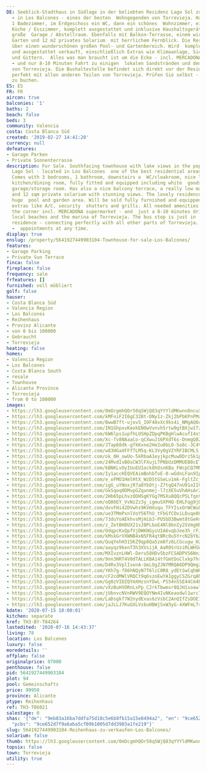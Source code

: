 ```yaml
---
DE: Seeblick-Stadthaus in Südlage in der beliebten Residenz Lago Sol zu verkaufen
  - in Los Balcones - eines der besten  Wohngegenden von Torrevieja. Hat 3 Schlafzimmer,
  1 Badezimmer, im Erdgeschoss ein WC, dann ein schönes  Wohnzimmer, eine separate
  Küche / Esszimmer, komplett ausgestattet und inklusive Haushaltsgeräte sowie eine
  große  Garage / Abstellraum. Ebenfalls mit Balkon-Terrasse, einem wirklich pflegeleichten
  Garten und 12 m2 privates Solarium  mit herrlichem Fernblick. Die Residenz verfügt
  über einen wunderschönen großen Pool- und Gartenbereich. Wird  komplett möbliert
  und ausgestattet verkauft, einschließlich Extras wie Klimaanlage, Sicherheitsrollläden
  und Gittern.  Alles was man braucht ist um die Ecke - incl. MERCADONA Supermarkt
  - und nur 8-10 Minuten Fahrt zu einigen  lokalen Sandstränden und dem Jachthafen
  von Torrevieja. Die Bushaltestelle befindet sich direkt vor der Residenz und  verbindet
  perfekt mit allen anderen Teilen von Torrevieja. Prüfen Sie selbst - Termine jederzeit
  zu buchen.
ES: ES
FR: FR
aircon: true
balconies: '1'
baths: 2
beach: false
beds: 3
community: Valencia
costa: Costa Blanca Süd
created: '2019-02-27 14:41:20'
currency: null
defeatures:
- Garage Parken
- Private Sonnenterrasse
description: For Sale. Southfacing townhouse with lake views in the popular residence
  Lago Sol - located in Los Balcones  one of the best residential areas of Torrevieja.
  Comes with 3 bedrooms, 1 bathroom, downstairs a  WC/cloakroom, nice lounge, separate
  kitchen/dining room, fully fitted and equipped including white  goods, and large
  garage/storage room. Has also a nice balcony terrace, a really low maintenance patio  garden
  and 12 sqm private solarium with stunning views. The lovely residence has a wonderful
  huge  pool and garden area. Will be sold fully furnished and equipped including
  extras like A/C, security  shutters and grills. All needed amenities are just around
  the corner incl. MERCADONA supermarket - and  just a 8-10 minutes drive to some
  local beaches and the marina of Torrevieja. The bus stop is just in  front of the
  residence - connecting perfectly with all other parts of Torrevieja. Come and see
  -  appointments at any time.
display: true
enslug: /property/5641927449903104-Townhouse-for-sale-Los-Balcones/
features:
- Garage Parking
- Private Sun Terrace
finca: false
fireplace: false
frequency: sale
frfeatures: []
furnished: voll möbliert
golf: false
hauser:
- Costa Blanca Süd
- Valencia Region
- Los Balcones
- Reihenhaus
- Provinz Alicante
- von 0 bis 100000
- Gebraucht
- Torrevieja
heating: false
homes:
- Valencia Region
- Los Balcones
- Costa Blanca South
- resale
- Townhouse
- Alicante Province
- Torrevieja
- from 0 to 100000
images:
- https://lh3.googleusercontent.com/0mOcgmhQOr50qSWjQ83qYYYldMKwnn8ncuXN6dtDXOxrOrOQW3HKmjeQaPQuqQ1UGEubxSHSif9hWw_E3MqW7A=w640-rj-e30-l100
- https://lh3.googleusercontent.com/kMFoiF2I6gC32Bt-DNy1z-Zkj2bPbKPnPMa6_m7dHpNaQXo7OWNZEGZrwSQZjY-G_qjRB1kCQvnnXeYnLp-8nQ=w640-rj-e30-l100
- https://lh3.googleusercontent.com/BwwB7ft-ujovS_I0F48xXc9ks4i_NMgAQ6o4VGbwHlVIATnOU_Qh_jQsT35kC0zHyL-NBQdEsLJuju-jZYEkDg=w640-rj-e30-l100
- https://lh3.googleusercontent.com/IN1GhpxvKeokENOwVvnvh5rtw9gtBXjw1TzY9pm4FzbRiV-tA_BsV0UH4HBQfFy1ZFt6ecpw5OLLX6lqkJc=w640-rj-e30-l100
- https://lh3.googleusercontent.com/6W6lps1upfhLUSHpZDpqPKBgHlwAcufI4xSUDMlN1U_zPQ3Jp5CIboYButWpw1m1VgVlgzZNBbJKtxVUsLvetw=w640-rj-e30-l100
- https://lh3.googleusercontent.com/Xc-Tv8NAaaCo-qCXwuJ16PXdT6s-DnmgQ8Zu94WJcTIaTcgE6o5HLrPbhggf5oHaKR0pwc9b5SF79CN6HU8=w640-rj-e30-l100
- https://lh3.googleusercontent.com/JTap68dk-gfkKxne2He2u0bL0-5o8c-3C4Vc1kR_PwJ9oiObct1mEdlqg2QlDTX9pOuE8IML0kkwTld9wQdT=w640-rj-e30-l100
- https://lh3.googleusercontent.com/w83HGaXFFfTLM5q-KL3Vy0gVZYRFIBCML5_Ac7DrW5-RQ1TcU6OtCAixsA11qpP4G2FfkpbVB2xwWe1FYxaR=w640-rj-e30-l100
- https://lh3.googleusercontent.com/ok_0H_owUo-5kRbaA1eyjkpcMuwDDrz5k1p3IDry6MtTKgRlzTM0yMho6oSd8LcfDj_SIyzmwzmZtu2W0jo=w640-rj-e30-l100
- https://lh3.googleusercontent.com/24MvdIvBOsCW3lFXujLTPNbUzDMMUEB8cET7Su0RTT1A8cdB7wjguHy0W8G-A5RnXEGbMGf67K2B46bkb1E=w640-rj-e30-l100
- https://lh3.googleusercontent.com/kBNKLvOyIUuEU1ock8hOsnKBa_FWcpCQ7MNwevWZXraR87mBo0cDnaE_OGZkwXDNrnz3O_qxTgPbEcRomRI=w640-rj-e30-l100
- https://lh3.googleusercontent.com/Iy1accKEQVEAimBohbToE-0-wGdnLFan9Ipowcw8bulIQKCqPfYil7rJQObhfQfzrQcpf92YawnlOFge1tPM=w640-rj-e30-l100
- https://lh3.googleusercontent.com/e_oFMO1HmlHtX_WzDStGSeLv1mk-FgltZcj_R0wzsAL64YxMhy9Ia9IarFMcy1pJuqAGW9YkmmDrz5-08Mo=w640-rj-e30-l100
- https://lh3.googleusercontent.com/igG_uYNoxjR7a8YbOtj-Z7tqQ47nU91oII0yEBVvam4HJMkvyfyivcTG1IJkQIog2cIQ86Etm_W4rAXnrgNO=w640-rj-e30-l100
- https://lh3.googleusercontent.com/GkSqoq0DMvpGZqunmej-l7zXE5uVhAHsArZTCPKF5AEu1sV9oJz7uFxS8pGn4APtnCSRh6GWuPD0MIfbmN_F=w640-rj-e30-l100
- https://lh3.googleusercontent.com/2Hb65pLhvzODHSgKYGg7MSXu8QQcP5Lfqn93Qdwyx6OKtn9MkBev4XLr4cS3c97TkfdfuWSytrWFBxANs2Vx=w640-rj-e30-l100
- https://lh3.googleusercontent.com/oQ86EY_VvNzZz3y_igmuSXPHQ-EHLFqg9jDZfV4N75ea8RbcbdIpIoM-HVLfoFIq9O5grpJGSnlm0UN7104=w640-rj-e30-l100
- https://lh3.googleusercontent.com/dvvFHi42DVwhs9KVHXuqu_TFYIsxOrWCWub7ruk5sitqTU4RW7c8yJP-X1ci-MAlcqP93MSf8-HUU18iiGg=w640-rj-e30-l100
- https://lh3.googleusercontent.com/ue3TMmPxnlVoY56ThU_tFbGfCOxiLDuqe08y1qkY6Elffw_MxEf6mofW-pC3bMMP6y84AXXe7Wx2fa4KhRe6=w640-rj-e30-l100
- https://lh3.googleusercontent.com/73duYoAEkhvsMjHib3-PU5bD3Bwmt8tGeHscV7GsZMJMEPJd7RdE1wbz4YT-hCCw88I8D1UkIzoMg0G8Lr9jJg=w640-rj-e30-l100
- https://lh3.googleusercontent.com/z_ZetBH8UX21sJ8PLboE4Nl8bnIy2SVmgHDSNZQkh4CKIlSOaYPE7035yMnzjJjeXjq2SJeVd1hbPMSJ4PU_=w640-rj-e30-l100
- https://lh3.googleusercontent.com/OdqpcKxQpfVjDWKNGysUIA6vqbJee3h_rFJ8VAWzUAaC4fLEES22H8GeDxag2NLQE6Yrq56sO354gjhMTR3t=w640-rj-e30-l100
- https://lh3.googleusercontent.com/kMskGrVXWNB4xN5FR4qtBRc0u5YrcN2bYb2GjDXvZwEpBRETAQto88p9TcNASH06lLMA-XPdu0Sq_THUUuG_=w640-rj-e30-l100
- https://lh3.googleusercontent.com/QuqYehH315KZ9qp8Qa5zm8fz6LCGcugw_HZQov0CQCuv2Ps8l7O5AtVNcWTp4VXcqFqaXQ6uh3y5WSMC4iHg=w640-rj-e30-l100
- https://lh3.googleusercontent.com/aayqz9kenT3h3XVsijA_AaR0SrUziRLWHSWOSwO-krt-ceJwzgo_WtbVLhnL8Obt0zuRjrYQtiMyq7r83-8=w640-rj-e30-l100
- https://lh3.googleusercontent.com/MXIvznLHWl-Deru58HDv5bzFCSADPVS6NnixRNKZzvQk7u7ZzhEuMsGVxJi7APQle6f0E3TloW55g5S2BiN9=w640-rj-e30-l100
- https://lh3.googleusercontent.com/9nn3HRT4V0dTALLKBA14tfGmtDuClxkp7hsBNGsQyb5fHbfeY2G2Llvox_jZUJzVN2O_eyAnfC4KKOeGnHgkRg=w640-rj-e30-l100
- https://lh3.googleusercontent.com/D4Rx3VplIsenA-UeLOgZJNfMRQA6DP9Qmg2JZfrtaqj60d1QWhnQN2XL0vRaEsGj9QkyPrYnhC5eLo8mrNs=w640-rj-e30-l100
- https://lh3.googleusercontent.com/YKh7g-f86hNQyN7T6liC0R8_ydEtSwCqhWHqtZoEd9jMG8Nvh9-6k8f0iGkTJWEIFNic8Ffxy4UPdRs01JMngQ=w640-rj-e30-l100
- https://lh3.googleusercontent.com/cF2cdMWlVRQCt9q6szoEwYA1ggyCSZGrqANhU708N_iCAyU88AId3evwmdySIZmY0Lm8v-G4HyKHc_cuFWA=w640-rj-e30-l100
- https://lh3.googleusercontent.com/Gg0zVIDZQYmXHzsnYDwL-PS54nSSE44Cm4B5udx-0n_-2gqqz2oJV7_ctVBItcKvrfoPo4kkqLjT2qvdyHMZ=w640-rj-e30-l100
- https://lh3.googleusercontent.com/vXzBuHVORnLxPp_C2rkTbwmsr8QJH1soawlyrH_UshT8-hWuVh1nsk5-Aru2mwHyzRSFrFF5GaexJmTAIgw=w640-rj-e30-l100
- https://lh3.googleusercontent.com/jUbnvcNVnRWV9EQOYNm4IvNKeaodwl1wrc7nhcNob-Fbom6R917DGm60_zoO_U1d4q-LXqSwnrPyYOlMiXBuzA=w640-rj-e30-l100
- https://lh3.googleusercontent.com/LaDsgkf7W2nydExas6zVsbC2AnQIfZsDOE10lLawzQxPz3YoQnkoYkxQOUL1UOSkS4TUEWbDlmnrfieSwR9y=w640-rj-e30-l100
- https://lh3.googleusercontent.com/jaJLLJ7KuGXLVsbuHBWjSxW3yG-4XWFmLT4-t3Gvmqqd5cnY-5RcQbyA8lQe23NMv90qEywWBMbjGpjLJgx_4g=w640-rj-e30-l100
kdate: '2020-07-15 18:00:01'
kitchen: separate
kref: TH3-BY-T04264
lastedited: '2020-07-16 14:43:37'
living: 78
location: Los Balcones
luxury: false
moredetails: ''
offplan: false
originalprice: 97000
penthouse: false
pid: 5641927449903104
plot: 94
pool: Gemeinschafts
price: 99950
province: Alicante
ptype: Reihenhaus
ref: TH3-T06021
salestage: 0
shas: '{"de": "9eb83a16ba7ddfa75d18c5e6b8fb15a15e8494a2", "en": "9ce652d7f9a6aba5cf09b1005d7dd3903a1fe219",
  "pcbs": "9ce652d7f9a6aba5cf09b1005d7dd3903a1fe219"}'
slug: 5641927449903104-Reihenhaus-zu-verkaufen-Los-Balcones/
solarium: false
thumb: https://lh3.googleusercontent.com/0mOcgmhQOr50qSWjQ83qYYYldMKwnn8ncuXN6dtDXOxrOrOQW3HKmjeQaPQuqQ1UGEubxSHSif9hWw_E3MqW7A=w400-h240-n-rj-e30-l100
topsix: false
town: Torrevieja
utility: true
---
```


